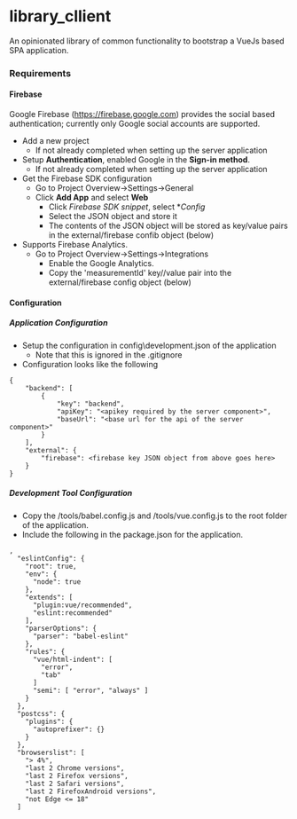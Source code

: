 # library_cllient

An opinionated library of common functionality to bootstrap a VueJs based SPA application.

### Requirements

#### Firebase

Google Firebase (https://firebase.google.com) provides the social based authentication; currently only Google social accounts are supported.

* Add a new project
  * If not already completed when setting up the server application
* Setup **Authentication**, enabled Google in the **Sign-in method**.
  * If not already completed when setting up the server application
* Get the Firebase SDK configuration
  * Go to Project Overview->Settings->General
  * Click **Add App** and select **Web**
    * Click *Firebase SDK snippet*, select **Config*
    * Select the JSON object and store it
    * The contents of the JSON object will be stored as key/value pairs in the external/firebase confib object (below)
* Supports Firebase Analytics.
  * Go to Project Overview->Settings->Integrations
    * Enable the Google Analytics.
    * Copy the 'measurementId' key//value pair into the external/firebase config object (below)

#### Configuration

##### Application Configuration

* Setup the configuration in config\development.json of the application
  * Note that this is ignored in the .gitignore
* Configuration looks like the following

```
{
	"backend": [
		{
			"key": "backend",
			"apiKey": "<apikey required by the server component>",
			"baseUrl": "<base url for the api of the server component>"
		}
	],
	"external": {
		"firebase": <firebase key JSON object from above goes here>
	}
}
```

##### Development Tool Configuration

* Copy the /tools/babel.config.js and /tools/vue.config.js to the root folder of the application.
* Include the following in the package.json for the application.

```
,
  "eslintConfig": {
    "root": true,
    "env": {
      "node": true
    },
    "extends": [
      "plugin:vue/recommended",
      "eslint:recommended"
    ],
    "parserOptions": {
      "parser": "babel-eslint"
    },
    "rules": {
      "vue/html-indent": [
        "error",
        "tab"
      ]
      "semi": [ "error", "always" ]
    }
  },
  "postcss": {
    "plugins": {
      "autoprefixer": {}
    }
  },
  "browserslist": [
    "> 4%",
    "last 2 Chrome versions",
    "last 2 Firefox versions",
    "last 2 Safari versions",
    "last 2 FirefoxAndroid versions",
    "not Edge <= 18"
  ]
```

